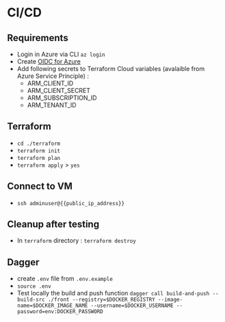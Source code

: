 # CI/CD

## Requirements

- Login in Azure via CLI `az login`
- Create [OIDC for Azure](https://learn.microsoft.com/en-us/azure/developer/github/connect-from-azure?tabs=azure-cli%2Clinux)
- Add following secrets to Terraform Cloud variables (avalaible from Azure Service Principle) : 
    - ARM_CLIENT_ID 
    - ARM_CLIENT_SECRET 
    - ARM_SUBSCRIPTION_ID 
    - ARM_TENANT_ID 

## Terraform

- `cd ./terraform`
- `terraform init`
- `terraform plan`
- `terraform apply` > `yes`

## Connect to VM

- `ssh adminuser@{{public_ip_address}}`

## Cleanup after testing

- In `terraform` directory : `terraform destroy`

## Dagger

- create `.env` file from `.env.example`
- `source .env`
- Test locally the build and push function `dagger call build-and-push --build-src ./front --registry=$DOCKER_REGISTRY --image-name=$DOCKER_IMAGE_NAME --username=$DOCKER_USERNAME --password=env:DOCKER_PASSWORD`